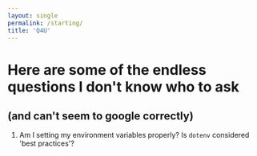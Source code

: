 ```yaml
---
layout: single
permalink: /starting/
title: 'Q4U'
---
```


# Here are some of the endless questions I don't know who to ask 
## (and can't seem to google correctly)

1. Am I setting my environment variables properly? Is `dotenv` considered 'best practices'?


